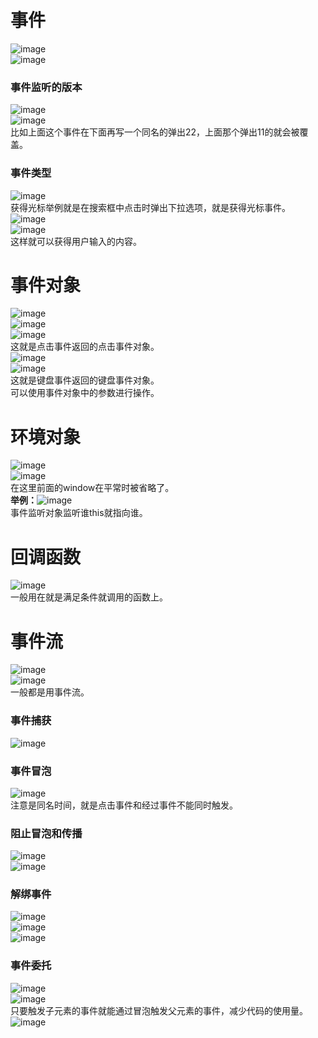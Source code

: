 # 事件
![image](https://user-images.githubusercontent.com/96570699/236617470-66167774-9508-4594-b233-e2cc3bf79aae.png)  
![image](https://user-images.githubusercontent.com/96570699/236617503-a60c5c97-1214-49b5-9277-58bae0054a72.png)  


### 事件监听的版本
![image](https://user-images.githubusercontent.com/96570699/236983210-71cd774f-c495-4401-95c8-1270c9fe0db6.png)  
![image](https://user-images.githubusercontent.com/96570699/236982938-e0e8c13c-5e68-4dc9-87e0-c05e9bdc990d.png)  
比如上面这个事件在下面再写一个同名的弹出22，上面那个弹出11的就会被覆盖。  


### 事件类型
![image](https://user-images.githubusercontent.com/96570699/236983863-74a4b1a3-51e1-46a2-9075-25f58b8727e3.png)  
获得光标举例就是在搜索框中点击时弹出下拉选项，就是获得光标事件。  
![image](https://user-images.githubusercontent.com/96570699/236986681-6eb10292-8670-48fc-8100-a4fc8b986fe4.png)    
![image](https://user-images.githubusercontent.com/96570699/236986705-19cb3968-00c4-4c79-918b-1f44cc261c35.png)  
这样就可以获得用户输入的内容。  


# 事件对象
![image](https://user-images.githubusercontent.com/96570699/236989615-3c4e08fb-6474-4c06-a5bd-24fa6fec7016.png)   
![image](https://user-images.githubusercontent.com/96570699/236990115-f5afebff-c6a0-4c3a-8692-bb13355bc476.png)  
![image](https://user-images.githubusercontent.com/96570699/236990266-cc3121dd-9c38-4655-91a3-979497c5a917.png)  
这就是点击事件返回的点击事件对象。   
![image](https://user-images.githubusercontent.com/96570699/236999423-1d696947-4acd-470b-85f1-8e1f18a08ab0.png)    
![image](https://user-images.githubusercontent.com/96570699/237000290-3a6483e7-834c-4d64-95e5-b8c9ad7cb500.png)    
这就是键盘事件返回的键盘事件对象。  
可以使用事件对象中的参数进行操作。  


# 环境对象
![image](https://user-images.githubusercontent.com/96570699/237007217-0b09e100-2404-4c47-bff8-7365ae9dd9ba.png)  
![image](https://user-images.githubusercontent.com/96570699/237006696-40196ac5-63b2-4e17-a974-cb79e766863d.png)  
在这里前面的window在平常时被省略了。  
**举例：**![image](https://user-images.githubusercontent.com/96570699/237007592-c7ba3bcd-98ce-4a02-890d-8b9fdc04f544.png)  
事件监听对象监听谁this就指向谁。  


# 回调函数
![image](https://user-images.githubusercontent.com/96570699/237008503-99b11f6a-9b08-4ec4-9e4a-52de58395715.png)  
一般用在就是满足条件就调用的函数上。   


# 事件流
![image](https://user-images.githubusercontent.com/96570699/237012748-a19cbe33-dafb-43ae-b56d-9943e82af87c.png)   
![image](https://user-images.githubusercontent.com/96570699/237014479-fcc2a918-d56b-47e3-b86d-a1cc9f56744f.png)   
一般都是用事件流。  


### 事件捕获
![image](https://user-images.githubusercontent.com/96570699/237042234-30e096c9-816c-46b1-828a-d36ee7ad0b88.png)  


### 事件冒泡
![image](https://user-images.githubusercontent.com/96570699/237042827-e60c3bee-0f47-473a-86ac-bd2d645f8ef2.png)  
注意是同名时间，就是点击事件和经过事件不能同时触发。    


### 阻止冒泡和传播
![image](https://github.com/DamaKiller/LargeleafHydrangea/assets/96570699/52d4df75-dca5-45cc-920f-1ebf368f9ec8)  
![image](https://github.com/DamaKiller/LargeleafHydrangea/assets/96570699/7b62288c-48a0-419b-82b4-3c9f667e8e4a)  


### 解绑事件
![image](https://github.com/DamaKiller/LargeleafHydrangea/assets/96570699/03925c18-c4ab-41f7-ae3b-4a08159998c8)    
![image](https://github.com/DamaKiller/LargeleafHydrangea/assets/96570699/9000ccdd-3256-472f-8ea1-5e398076c70e)   
![image](https://github.com/DamaKiller/LargeleafHydrangea/assets/96570699/654ec3c1-1c71-4b9b-9c02-181f4f4aa5e4)  


### 事件委托
![image](https://github.com/DamaKiller/LargeleafHydrangea/assets/96570699/7c6d044f-2578-44b3-b797-b83b99c23f78)   
![image](https://github.com/DamaKiller/LargeleafHydrangea/assets/96570699/eb5ca2c2-9cf4-45da-bde2-ee174e81d8ff)  
只要触发子元素的事件就能通过冒泡触发父元素的事件，减少代码的使用量。    
![image](https://github.com/DamaKiller/LargeleafHydrangea/assets/96570699/054c3232-f72b-455f-8edc-9e51fdae4e0a)   







